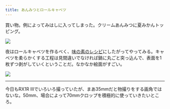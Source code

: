 ```yaml
---
title: あんみつとロールキャベツ
---
```


買い物。例によってみはしに入ってしまった。クリームあんみつに夏みかんトッピング。

![](https://photos.old.apkas.net/medium/202508/20250809-1R300014.webp)

夜はロールキャベツを作るべく、[味の素のレシピ](https://park.ajinomoto.co.jp/recipe/card/705646/)にしたがってやってみる。キャベツを柔らかくする工程は見間違いでなければ鍋に丸ごと突っ込んで、表面を1枚ずつ剥がしていくということだ。なかなか絵面がすごい。

![](https://photos.old.apkas.net/medium/202508/20250809-1R300021.webp)

---

今日もRX1R IIIでいろいろ撮っていたが、まあ35mmだと物撮りをする画角ではないな。50mm、場合によって70mmクロップを積極的に使っていきたいところ。
